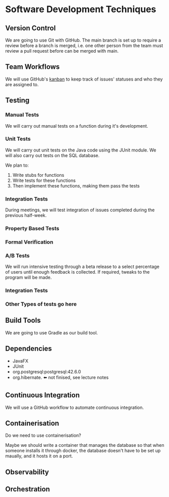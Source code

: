 # Software Development Techniques
## Version Control

We are going to use Git with GitHub.
The main branch is set up to require a review before a branch is merged, i.e. one other person from the team  must review a pull request before can be merged with main.

## Team Workflows

We will use GitHub's [kanban](https://github.com/users/harryz8/projects/1) to keep track of issues' statuses and who they are assigned to.

## Testing

### Manual Tests

We will carry out manual tests on a function during it's development.

### Unit Tests

We will carry out unit tests on the Java code using the JUnit module.
We will also carry out tests on the SQL database.

We plan to:
1. Write stubs for functions
2. Write tests for these functions
3. Then implement these functions, making them pass the tests

### Integration Tests

During meetings, we will test integration of issues completed during the previous half-week.

### Property Based Tests

### Formal Verification

### A/B Tests

We will run intensive testing through a beta release to a select percentage of users until enough
feedback is collected. If required, tweaks to the program will be made.

### Integration Tests

### Other Types of tests go here

## Build Tools

We are going to use Gradle as our build tool.

## Dependencies

- JavaFX
- JUnit
- org.postgresql:postgresql:42.6.0
- org.hibernate. ⬅️ not finised, see lecture notes

## Continuous Integration

We will use a GitHub workflow to automate continuous integration.

## Containerisation

Do we need to use containerisation?

Maybe we should write a container that manages the database so that when someone installs it through docker, the database doesn't have to be set up maually, and it hosts it on a port.

## Observability

## Orchestration
